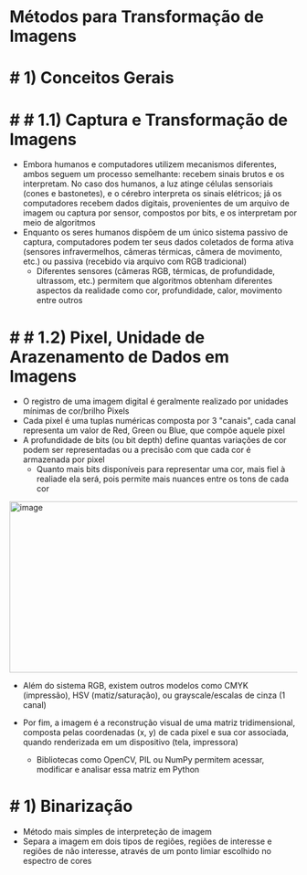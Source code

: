 # Métodos para Transformação de Imagens

# # 1) Conceitos Gerais
# # # 1.1) Captura e Transformação de Imagens
- Embora humanos e computadores utilizem mecanismos diferentes, ambos seguem um processo semelhante: recebem sinais brutos e os interpretam. No caso dos humanos, a luz atinge células sensoriais (cones e bastonetes), e o cérebro interpreta os sinais elétricos; já os computadores recebem dados digitais, provenientes de um arquivo de imagem ou captura por sensor, compostos por bits, e os interpretam por meio de algoritmos
- Enquanto os seres humanos dispõem de um único sistema passivo de captura, computadores podem ter seus dados coletados de forma ativa (sensores infravermelhos, câmeras térmicas, câmera de movimento, etc.) ou passiva (recebido via arquivo com RGB tradicional)
  - Diferentes sensores (câmeras RGB, térmicas, de profundidade, ultrassom, etc.) permitem que algoritmos obtenham diferentes aspectos da realidade como cor, profundidade, calor, movimento entre outros
 

# # # 1.2) Pixel, Unidade de Arazenamento de Dados em Imagens
- O registro de uma imagem digital é geralmente realizado por unidades mínimas de cor/brilho Pixels
- Cada pixel é uma tuplas numéricas composta por 3 "canais", cada canal representa um valor de Red, Green ou Blue, que compõe aquele pixel
- A profundidade de bits (ou bit depth) define quantas variações de cor podem ser representadas ou a precisão com que cada cor é armazenada por pixel
  - Quanto mais bits disponíveis para representar uma cor, mais fiel à realiade ela será, pois permite mais nuances entre os tons de cada cor
<img width="929" height="300" alt="image" src="https://github.com/user-attachments/assets/0a59aa18-50b1-447a-b636-23fdabcb6a30" />


- Além do sistema RGB, existem outros modelos como CMYK (impressão), HSV (matiz/saturação), ou grayscale/escalas de cinza (1 canal)

- Por fim, a imagem é a reconstrução visual de uma matriz tridimensional, composta pelas coordenadas (x, y) de cada pixel e sua cor associada, quando renderizada em um dispositivo (tela, impressora)
  - Bibliotecas como OpenCV, PIL ou NumPy permitem acessar, modificar e analisar essa matriz em Python

# # 1) Binarização
- Método mais simples de interpreteção de imagem
- Separa a imagem em dois tipos de regiões, regiões de interesse e regiões de não interesse, através de um ponto limiar escolhido no espectro de cores
